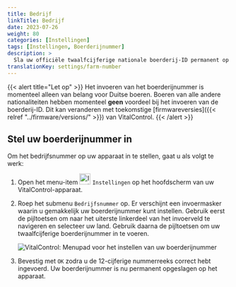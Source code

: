 ```yaml
---
title: Bedrijf
linkTitle: Bedrijf
date: 2023-07-26
weight: 80
categories: [Instellingen]
tags: [Instellingen, Boerderijnummer]
description: >
  Sla uw officiële twaalfcijferige nationale boerderij-ID permanent op op het VitalControl-apparaat.
translationKey: settings/farm-number
---
```

{{< alert title="Let op" >}}
Het invoeren van het boerderijnummer is momenteel alleen van belang voor Duitse boeren. Boeren van alle andere nationaliteiten hebben momenteel **geen** voordeel bij het invoeren van de boerderij-ID. Dit kan veranderen met toekomstige [firmwareversies]({{< relref "../firmware/versions/" >}}) van VitalControl.
{{< /alert >}}

## Stel uw boerderijnummer in

Om het bedrijfsnummer op uw apparaat in te stellen, gaat u als volgt te werk:

1. Open het menu-item <img src="/icons/gear.svg" width="25" align="bottom" alt="Instellingen" /> `Instellingen` op het hoofdscherm van uw VitalControl-apparaat.

2. Roep het submenu `Bedrijfsnummer` op. Er verschijnt een invoermasker waarin u gemakkelijk uw boerderijnummer kunt instellen. Gebruik eerst de pijltoetsen om naar het uiterste linkerdeel van het invoerveld te navigeren en selecteer uw land. Gebruik daarna de pijltoetsen om uw twaalfcijferige boerderijnummer in te voeren.

   ![VitalControl: Menupad voor het instellen van uw boerderijnummer](../images/farm-number.png "Uw boerderijnummer instellen")

3. Bevestig met `OK` zodra u de 12-cijferige nummerreeks correct hebt ingevoerd. Uw boerderijnummer is nu permanent opgeslagen op het apparaat.
